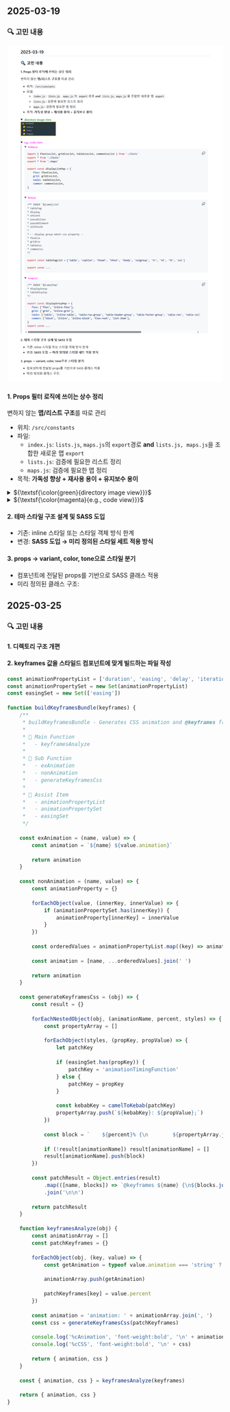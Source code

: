 ## 2025-03-19

### 🔍 고민 내용

![](./md_image/2025-03-20-00-26-46.png)

#### 1. Props 필터 로직에 쓰이는 상수 정리

변하지 않는 **맵/리스트 구조**를 따로 관리

-   위치: `/src/constants`
-   파일:
    -   `index.js`: `lists.js`, `maps.js`의 `export`경로 **and** `lists.js, maps.js`을 조합한 새로운 맵 `export`
    -   `lists.js`: 검증에 필요한 리스트 정리
    -   `maps.js`: 검증에 필요한 맵 정리
-   목적: **가독성 향상 + 재사용 용이 + 유지보수 용이**

<details> 
<summary> ${\textsf{\color{green}{directory image view}}}$ </summary>

![](./md_image/2025-03-20-00-14-23.png)

</details>

<details> 
<summary> ${\textsf{\color{magenta}{e.g., code view}}}$ </summary>

> <details>
> <summary> ${\textsf{\color{magenta}{index.js}}}$ </summary>
>
> ```javascript
> import { flexCssList, gridCssList, tableCssList, commonCssList } from './lists'
> export * from './lists'
> export * from './maps'
>
> export const displayListMap = {
>     flex: flexCssList,
>     grid: gridCssList,
>     table: tableCssList,
>     common: commonCssList,
> }
> ```
>
> </details>
>
> <details>
> <summary> ${\textsf{\color{magenta}{lists.js}}}$ </summary>
>
> ```javascript
> /** INDEX `${name}List`
> * tableTag
> * display
> * onEvent
> * pseudoClass
> * pseudoElement
> * allPseudo
> *
> * -- display group match css property --
> * flexCss
> * gridCss
> * tableCss
> * commonCss
> */
>
> export const tableTagList = ['table', 'caption', 'thead', 'tfoot', 'tbody', 'colgroup', 'tr', 'td', 'th', 'col']
>
> export const ...
> ```
>
> </details>
>
> <details>
> <summary> ${\textsf{\color{magenta}{maps.js}}}$ </summary>
>
> ```javascript
> /** INDEX `${name}Map`
> * displayGroup
> * tableDisplay
> */
>
> export const displayGroupMap = {
>    flex: ['flex', 'inline-flex'],
>    grid: ['grid', 'inline-grid'],
>    table: ['table', 'inline-table', 'table-row-group', 'table-header-group', 'table-footer-group', 'table-row', 'table-cell', 'table-column', 'table-column-group', 'table-caption'],
>    common: ['block', 'inline', 'inline-block', 'flow-root', 'list-item'],
> }
> export const ...
> ```
>
> </details>

</details>

#### 2. 테마 스타일 구조 설계 및 SASS 도입

-   기존: inline 스타일 또는 스타일 객체 방식 한계
-   변경: **SASS 도입 → 미리 정의된 스타일 세트 적용 방식**

#### 3. props → variant, color, tone으로 스타일 분기

-   컴포넌트에 전달된 props를 기반으로 SASS 클래스 적용
-   미리 정의된 클래스 구조:

## 2025-03-25

### 🔍 고민 내용

#### 1. 디렉토리 구조 개편

#### 2. keyframes 값을 스타일드 컴포넌트에 맞게 빌드하는 파일 작성

```js
const animationPropertyList = ['duration', 'easing', 'delay', 'iteration', 'direction', 'fillMode', 'playState']
const animationPropertySet = new Set(animationPropertyList)
const easingSet = new Set(['easing'])

function buildKeyframesBundle(keyframes) {
    /**
     * buildKeyframesBundle - Generates CSS animation and @keyframes from JS object input.
     *
     * 🔹 Main Function
     *   - keyframesAnalyze
     *
     * 🔸 Sub Function
     *   - exAnimation
     *   - nonAnimation
     *   - generateKeyframesCss
     *
     * 🔧 Assist Item
     *   - animationPropertyList
     *   - animationPropertySet
     *   - easingSet
     */

    const exAnimation = (name, value) => {
        const animation = `${name} ${value.animation}`

        return animation
    }

    const nonAnimation = (name, value) => {
        const animationProperty = {}

        forEachObject(value, (innerKey, innerValue) => {
            if (animationPropertySet.has(innerKey)) {
                animationProperty[innerKey] = innerValue
            }
        })

        const orderedValues = animationPropertyList.map((key) => animationProperty[key]).filter((value) => value !== undefined)

        const animation = [name, ...orderedValues].join(' ')

        return animation
    }

    const generateKeyframesCss = (obj) => {
        const result = {}

        forEachNestedObject(obj, (animationName, percent, styles) => {
            const propertyArray = []

            forEachObject(styles, (propKey, propValue) => {
                let patchKey

                if (easingSet.has(propKey)) {
                    patchKey = 'animationTimingFunction'
                } else {
                    patchKey = propKey
                }

                const kebabKey = camelToKebab(patchKey)
                propertyArray.push(`${kebabKey}: ${propValue};`)
            })

            const block = `    ${percent}% {\n        ${propertyArray.join('\n        ')}\n    }`

            if (!result[animationName]) result[animationName] = []
            result[animationName].push(block)
        })

        const patchResult = Object.entries(result)
            .map(([name, blocks]) => `@keyframes ${name} {\n${blocks.join('\n')}\n}`)
            .join('\n\n')

        return patchResult
    }

    function keyframesAnalyze(obj) {
        const animationArray = []
        const patchKeyframes = {}

        forEachObject(obj, (key, value) => {
            const getAnimation = typeof value.animation === 'string' ? exAnimation(key, value) : nonAnimation(key, value)

            animationArray.push(getAnimation)

            patchKeyframes[key] = value.percent
        })

        const animation = 'animation: ' + animationArray.join(', ')
        const css = generateKeyframesCss(patchKeyframes)

        console.log('%cAnimation', 'font-weight:bold', '\n' + animation)
        console.log('%cCSS', 'font-weight:bold', '\n' + css)

        return { animation, css }
    }

    const { animation, css } = keyframesAnalyze(keyframes)

    return { animation, css }
}
```
